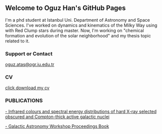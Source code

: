 ## Welcome to Oguz Han's GitHub Pages

I'm a phd student at Istanbul Uni. Department of Astronomy and Space Sciences.
I've worked on dynamics and kinematics of the Milky Way using with Red Clump stars during master.
Now, I'm working on "chemical formation and evolution of the solar neighborhood" and my thesis topic related to it.

### Support or Contact

oguz.atas@ogr.iu.edu.tr

### CV

<a href="./documents/cv_eng.pdf" target="_blank">click download my cv</a>

### PUBLICATIONS

<a href="https://ui.adsabs.harvard.edu/abs/2020MNRAS.494.5793K/abstract" target="_blank">- Infrared colours and spectral energy distributions of hard X-ray selected obscured and Compton-thick active galactic nuclei</a>

<a href="https://iupress.istanbul.edu.tr/en/book/galaktik-astronomi-calistayi-bildiriler-kitabi/home" target="_blank">- Galactic Astronomy Workshop Proceedings Book</a>
